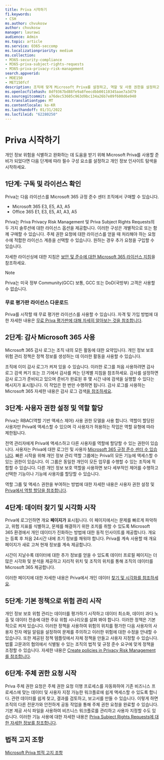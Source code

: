 ```yaml
---
title: Priva 시작하기
f1.keywords:
- CSH
ms.author: chvukosw
author: chvukosw
manager: laurawi
audience: Admin
ms.topic: article
ms.service: O365-seccomp
ms.localizationpriority: medium
ms.collection:
- M365-security-compliance
- M365-priva-subject-rights-requests
- M365-priva-privacy-risk-management
search.appverid:
- MOE150
- MET150fcf
description: 조직에 맞게 Microsoft Priva를 설정하고, 역할 및 사용 권한을 설정하고, 중요한 설정을 구성하는 방법에 대해 자세히 알아보습니다.
ms.openlocfilehash: 8df9367bd88fe9a8feecdbb00110345aae7a3d79
ms.sourcegitcommit: a76dec53605c963d9bc134a26b7e09f600d6e940
ms.translationtype: MT
ms.contentlocale: ko-KR
ms.lasthandoff: 01/31/2022
ms.locfileid: "62280250"
---
```

# <a name="get-started-with-priva"></a>Priva 시작하기

개인 정보 위험을 식별하고 완화하는 데 도움을 받기 위해 Microsoft Priva를 사용할 준비가 되었다면 다음 단계에 따라 필수 구성 요소를 설정하고 개인 정보 인사이트 탐색을 시작하세요.

## <a name="step-1-confirm-subscriptions-and-licensing"></a>1단계: 구독 및 라이선스 확인

Priva는 다음 라이선스를 [](https://compliance.microsoft.com/) Microsoft 365 규정 준수 센터 조직에서 구매할 수 있습니다.

- Microsoft 365 E3, E5, A3, A5
- Office 365 E1, E3, E5, A1, A3, A5

Priva는 Priva Privacy Risk Management 및 Priva Subject Rights Requests의 두 가지 솔루션에 대한 라이선스 옵션을 제공합니다. 이러한 구성은 개별적으로 또는 함께 구매할 수 있습니다. 주체 권한 요청에 대한 라이선스를 얻을 때 처리해야 하는 요청 수에 적합한 라이선스 계층을 선택할 수 있습니다. 원하는 경우 추가 요청을 구입할 수 있습니다.

자세한 라이선싱에 대한 지침은 [보안 및 준수에 대한 Microsoft 365 라이선스 지침](/office365/servicedescriptions/microsoft-365-service-descriptions/microsoft-365-tenantlevel-services-licensing-guidance/microsoft-365-security-compliance-licensing-guidance#microsoft-priva)을 참조하세요.

> [!Note]
> Priva는 미국 정부 Community(GCC) 보통, GCC 또는 DoD(국방부) 고객은 사용할 수 없습니다.

### <a name="get-free-trial-license"></a>무료 평가판 라이선스 다운로드

Priva를 시작할 때 무료 평가판 라이선스를 사용할 수 있습니다. 자격 및 가입 방법에 대한 자세한 내용은 [무료 Priva 평가판에 대해 자세히 알아보는 것을 참조합니다](priva-trial.md).

## <a name="step-2-enable-the-microsoft-365-audit-log"></a>2단계: 감사 Microsoft 365 사용

Microsoft 365 감사 로그는 조직 내의 모든 활동에 대한 요약입니다. 개인 정보 보호 위험 관리 정책은 정책 정보를 생성하는 데 이러한 활동을 사용할 수 있습니다.

조직에 이미 감사 로그가 켜져 있을 수 있습니다. 이러한 로그를 처음 사용하려면 감사 로그 검색 켜기 또는 끄 [](/microsoft-365/compliance/turn-audit-log-search-on-or-off) 기에서 감사를 켜는 단계별 지침을 참조하세요. 감사를 설정하면 감사 로그가 준비되고 있으며 준비가 완료된 후 몇 시간 내에 검색을 실행할 수 있다는 메시지가 표시됩니다. 이 작업은 한 번만 수행하면 됩니다. 감사 로그를 사용하는 Microsoft 365 자세한 내용은 감사 로그 검색[을 참조하세요](/microsoft-365/compliance/search-the-audit-log-in-security-and-compliance).

## <a name="step-3-set-user-permissions-and-assign-roles"></a>3단계: 사용자 권한 설정 및 역할 할당

Priva는 RBAC(역할 기반 액세스 제어) 사용 권한 모델을 사용 합니다. 역할이 할당된 사용자만 Priva에 액세스할 수 있으며 각 사용자가 허용하는 작업은 역할 유형에 따라 제한됩니다.

전역 관리자에게 Priva에 액세스하고 다른 사용자를 역할에 할당할 수 있는 권한이 있습니다. 사용자는 Priva에 대한 로그인 및 사용자 [Microsoft 365 규정 준수 센터 수 있습니다](https://compliance.microsoft.com/). 빠른 시작을 위해 개인 정보 관리 역할 그룹에는 Priva의 모든 기능에 액세스할 수 있는 권한이 있습니다. 이 그룹은 동일한 개인이 모든 업무를 수행할 수 있는 조직에 적합할 수 있습니다. 다른 개인 정보 보호 역할을 사용하면 보다 세부적인 제어를 수행하고 선택한 기능이나 기능에 사용자를 할당할 수 있습니다.

역할 그룹 및 액세스 권한을 부여하는 방법에 대한 자세한 내용은 사용자 권한 설정 및 [Priva에서 역할 할당을 참조합니다](priva-permissions.md).

## <a name="step-4-start-finding-and-visualizing-your-data"></a>4단계: 데이터 찾기 및 시각화 시작

Priva에 로그인하면 개요 **페이지가** 표시됩니다. 이 페이지에서는 문제를 빠르게 파악하고, 위험 지표를 식별하고, 문제를 해결하기 위한 조치를 취할 수 있도록 Microsoft 365 환경에서 개인 데이터가 진화하는 방법에 대한 동적 인사이트를 제공합니다. 개요는 등록 후 처음 24시간 내에 초기 정보를 채워야 합니다. Priva를 계속 사용할 때 개요 페이지가 새로 고쳐 현재 정보를 계속 제공합니다.

시간이 지날수록 데이터에 대한 추가 정보를 얻을 수 있도록  데이터 프로필 페이지는 더 많은 시각화 및 분석을 제공하고 지리적 위치 및 조직의 위치를 통해 조직의 데이터를 Microsoft 365 제공합니다.

이러한 페이지에 대한 자세한 내용은 Priva에서 개인 데이터 [찾기 및 시각화를 참조하세요](priva-data-profile.md).

## <a name="step-5-start-managing-risks-with-default-policies"></a>5단계: 기본 정책으로 위험 관리 시작

개인 정보 보호 위험 관리는 데이터를 평가하기 시작하고 데이터 최소화, 데이터 과다 노출 및 데이터 전송에 대한 주요 위험 시나리오를 살펴 봐야 합니다. 이러한 정책은 기본적으로 켜져 있습니다. 이러한 정책을 사용하여 위험의 위치를 평가한 다음 사용자의 사용자 전자 메일 알림을 설정하여 문제를 주의하고 이러한 위험에 대한 수정을 안내할 수 있습니다. 또한 제공된 정책 템플릿에서 자체 정책을 만들고 사용자 지정할 수 있습니다. 법률 고문과의 협의에서 식별될 수 있는 조직의 법적 및 규정 준수 요구에 맞게 정책을 조정할 수 있습니다. 자세한 내용은 [Create policies in Privacy Risk Management를 참조합니다](risk-management-policies.md).

## <a name="step-6-get-started-with-subject-rights-requests"></a>6단계: 주체 권한 요청 시작

Priva 주체 권한 요청은 주체 권한 요청 이행 프로세스를 자동화하여 기존 비즈니스 프로세스에 맞는 데이터 및 사용자 지정 가능한 워크플로에 쉽게 액세스할 수 있도록 합니다. 관련 데이터를 쉽게 찾고, 결과를 검토하고, 보고서를 만들 수 있습니다. 이렇게 하면 조직의 다른 전문가와 안전하게 공동 작업을 통해 주체 권한 요청을 완료할 수 있습니다. 기본 제공 서식 파일을 사용하여 비즈니스 워크플로를 관리하고 사용자 지정할 수도 있습니다. 이러한 기능 사용에 대한 자세한 내용은 [Priva Subject Rights Requests에 대한 자세한 정보를 참조합니다](subject-rights-requests.md).

## <a name="legal-disclaimer"></a>법적 고지 조항

[Microsoft Priva 법적 고지 조항](priva-disclaimer.md)
